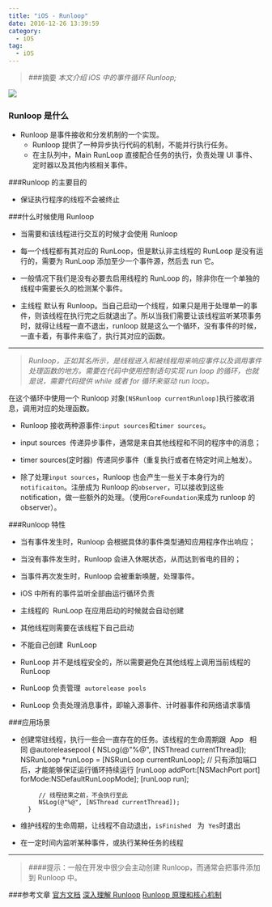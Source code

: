 ```yaml
---
title: "iOS - Runloop"
date: 2016-12-26 13:39:59
category:
  - iOS
tag:
  - iOS
---
```


> ###摘要
> _本文介绍 iOS 中的事件循环 Runloop;_

![](https://zero-space.s3.amazonaws.com/photos/160b464b-e6e1-4942-8856-01ae98f8c088x840.jpg)

### Runloop 是什么

- Runloop 是事件接收和分发机制的一个实现。
  - Runloop 提供了一种异步执行代码的机制，不能并行执行任务。
  - 在主队列中，Main RunLoop 直接配合任务的执行，负责处理 UI 事件、定时器以及其他内核相关事件。

###Runloop 的主要目的

- 保证执行程序的线程不会被终止

###什么时候使用 Runloop

- 当需要和该线程进行交互的时候才会使用 Runloop

- 每一个线程都有其对应的 RunLoop，但是默认非主线程的 RunLoop 是没有运行的，需要为 RunLoop 添加至少一个事件源，然后去 run 它。

- 一般情况下我们是没有必要去启用线程的 RunLoop 的，除非你在一个单独的线程中需要长久的检测某个事件。

- 主线程 默认有 Runloop。当自己启动一个线程，如果只是用于处理单一的事件，则该线程在执行完之后就退出了。所以当我们需要让该线程监听某项事务时，就得让线程一直不退出，runloop 就是这么一个循环，没有事件的时候，一直卡着，有事件来临了，执行其对应的函数。

---

> _Runloop，正如其名所示，是线程进入和被线程用来响应事件以及调用事件处理函数的地方。需要在代码中使用控制语句实现 run loop 的循环，也就是说，需要代码提供 while 或者 for 循环来驱动 run loop。_

在这个循环中使用一个 Runloop 对象`[NSRunloop currentRunloop]`执行接收消息，调用对应的处理函数。

- Runloop 接收两种源事件:`input sources`和`timer sources`。

- input sources  传递异步事件，通常是来自其他线程和不同的程序中的消息；

- timer sources(定时器)  传递同步事件（重复执行或者在特定时间上触发）。

- 除了处理`input sources`，Runloop 也会产生一些关于本身行为的`notificaiton`。注册成为 Runloop 的`observer`，可以接收到这些 notification，做一些额外的处理。（使用`CoreFoundation`来成为 runloop 的 observer）。

###Runloop 特性

- 当有事件发生时，Runloop 会根据具体的事件类型通知应用程序作出响应；

- 当没有事件发生时，Runloop 会进入休眠状态，从而达到省电的目的；

- 当事件再次发生时，Runloop 会被重新唤醒，处理事件。

- iOS 中所有的事件监听全部由运行循环负责
- 主线程的  RunLoop 在应用启动的时候就会自动创建
- 其他线程则需要在该线程下自己启动
- 不能自己创建  RunLoop
- RunLoop 并不是线程安全的，所以需要避免在其他线程上调用当前线程的 RunLoop
- RunLoop 负责管理  `autorelease pools`
- RunLoop 负责处理消息事件，即输入源事件、计时器事件和网络请求事情

###应用场景

- 创建常驻线程，执行一些会一直存在的任务。该线程的生命周期跟  App
    相同
  @autoreleasepool {
  NSLog(@"%@", [NSThread currentThread]);
  NSRunLoop \*runLoop = [NSRunLoop currentRunLoop];
  // 只有添加端口后，才能能够保证运行循环持续运行
  [runLoop addPort:[NSMachPort port] forMode:NSDefaultRunLoopMode];
  [runLoop run];

           // 线程结束之前，不会执行至此
           NSLog(@"%@", [NSThread currentThread]);
        }

- 维护线程的生命周期，让线程不自动退出，`isFinished`
    为  `Yes`时退出
- 在一定时间内监听某种事件，或执行某种任务的线程

---

> ####提示：一般在开发中很少会主动创建 Runloop，而通常会把事件添加到 Runloop 中。

###参考文章
[官方文档](https://developer.apple.com/library/mac/documentation/Cocoa/Conceptual/Multithreading/RunLoopManagement/RunLoopManagement.html#//apple_ref/doc/uid/10000057i-CH16-SW23)
[深入理解 Runloop](http://blog.ibireme.com/2015/05/18/runloop/)
[Runloop 原理和核心机制](http://www.cnblogs.com/zy1987/p/4582466.html)
